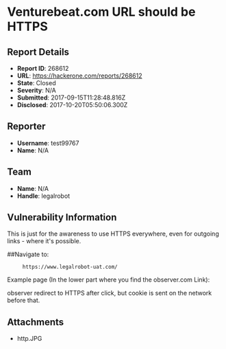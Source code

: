 # Venturebeat.com URL should be HTTPS

## Report Details
- **Report ID**: 268612
- **URL**: https://hackerone.com/reports/268612
- **State**: Closed
- **Severity**: N/A
- **Submitted**: 2017-09-15T11:28:48.816Z
- **Disclosed**: 2017-10-20T05:50:06.300Z

## Reporter
- **Username**: test99767
- **Name**: N/A

## Team
- **Name**: N/A
- **Handle**: legalrobot

## Vulnerability Information

This is just for the awareness to use HTTPS everywhere, even for outgoing links - where it's possible.
 
##Navigate to:

         https://www.legalrobot-uat.com/

Example page (In the lower part where you find the observer.com Link):

observer redirect to HTTPS after click, but cookie is sent on the network before that.





## Attachments
- http.JPG
